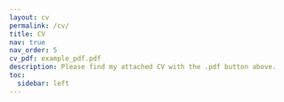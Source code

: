 ```yaml
---
layout: cv
permalink: /cv/
title: CV
nav: true
nav_order: 5
cv_pdf: example_pdf.pdf
description: Please find my attached CV with the .pdf button above.
toc:
  sidebar: left
---
```

